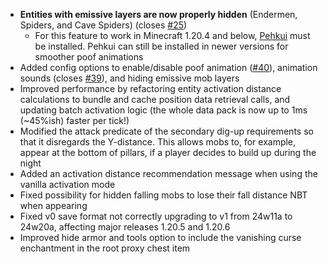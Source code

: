 - **Entities with emissive layers are now properly hidden** (Endermen, Spiders, and Cave Spiders) (closes [#25](https://github.com/Tschipcraft/spawnanimations/issues/25))
  - For this feature to work in Minecraft 1.20.4 and below, [Pehkui](https://modrinth.com/project/t5W7Jfwy) must be installed. Pehkui can still be installed in newer versions for smoother poof animations
- Added config options to enable/disable poof animation ([#40](https://github.com/Tschipcraft/spawnanimations/issues/40)), animation sounds (closes [#39](https://github.com/Tschipcraft/spawnanimations/issues/39)), and hiding emissive mob layers
- Improved performance by refactoring entity activation distance calculations to bundle and cache position data retrieval calls, and updating batch activation logic (the whole data pack is now up to 1ms (~45%ish) faster per tick!)
- Modified the attack predicate of the secondary dig-up requirements so that it disregards the Y-distance. This allows mobs to, for example, appear at the bottom of pillars, if a player decides to build up during the night
- Added an activation distance recommendation message when using the vanilla activation mode
- Fixed possibility for hidden falling mobs to lose their fall distance NBT when appearing
- Fixed v0 save format not correctly upgrading to v1 from 24w11a to 24w20a, affecting major releases 1.20.5 and 1.20.6
- Improved hide armor and tools option to include the vanishing curse enchantment in the root proxy chest item

